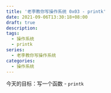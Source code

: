 ```yaml
---
title: '老李教你写操作系统 0x03 - printk'
date: 2021-09-06T13:30:18+08:00
draft: true
description:
tags:
  - 操作系统
  - printk
series:
  - 老李教你写操作系统
categories:
  - 操作系统
---
```


今天的目标：写一个函数 - `printk`

